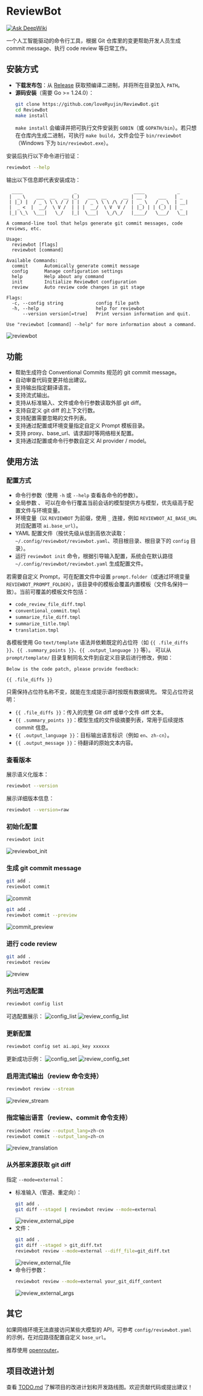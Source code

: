 ﻿# ReviewBot

[![Ask DeepWiki](https://deepwiki.com/badge.svg)](https://deepwiki.com/loveRyujin/ReviewBot)

一个人工智能驱动的命令行工具，根据 Git 仓库里的变更帮助开发人员生成 commit message、执行 code review 等日常工作。

## 安装方式
- **下载发布包**：从 [Release](https://github.com/loveRyujin/ReviewBot/releases) 获取预编译二进制，并将所在目录加入 `PATH`。
- **源码安装**（需要 Go >= 1.24.0）：
  ```sh
  git clone https://github.com/loveRyujin/ReviewBot.git
  cd ReviewBot
  make install
  ```
  `make install` 会编译并把可执行文件安装到 `GOBIN`（或 `GOPATH/bin`）。若只想在仓库内生成二进制，可执行 `make build`，文件会位于 `bin/reviewbot`（Windows 下为 `bin/reviewbot.exe`）。

安装后执行以下命令进行验证：
```sh
reviewbot --help
```
输出以下信息即代表安装成功：
```
  ____                   _                     ____            _
 |  _ \    ___  __   __ (_)   ___  __      __ | __ )    ___   | _
 | |_) |  / _ \ \ \ / / | |  / _ \ \ \ /\ / / |  _ \   / _ \  | __|
 |  _ <  |  __/  \ V /  | | |  __/  \ V  V /  | |_) | | (_) | | _
 |_| \_\  \___|   \_/   |_|  \___|   \_/\_/   |____/   \___/   \__|

A command-line tool that helps generate git commit messages, code reviews, etc.

Usage:
  reviewbot [flags]
  reviewbot [command]

Available Commands:
  commit      Automically generate commit message
  config      Manage configuration settings
  help        Help about any command
  init        Initialize ReviewBot configuration
  review      Auto review code changes in git stage

Flags:
  -c, --config string            config file path
  -h, --help                     help for reviewbot
      --version version[=true]   Print version information and quit.

Use "reviewbot [command] --help" for more information about a command.
```
![reviewbot](./images/reviewbot.gif)

## 功能
- 帮助生成符合 Conventional Commits 规范的 git commit message。
- 自动审查代码变更并给出建议。
- 支持输出指定翻译语言。
- 支持流式输出。
- 支持从标准输入、文件或命令行参数读取外部 git diff。
- 支持自定义 git diff 的上下文行数。
- 支持配置需要忽略的文件列表。
- 支持通过配置或环境变量指定自定义 Prompt 模板目录。
- 支持 proxy、base_url、请求超时等网络相关配置。
- 支持通过配置或命令行参数自定义 AI provider / model。

## 使用方法
### 配置方式
- 命令行参数（使用 `-h` 或 `--help` 查看各命令的参数）。
- 全局参数 、 可以在命令行覆盖当前会话的模型提供方与模型，优先级高于配置文件与环境变量。
- 环境变量（以 `REVIEWBOT` 为前缀，使用 `_` 连接，例如 `REVIEWBOT_AI_BASE_URL` 对应配置项 `ai.base_url`）。
- YAML 配置文件（按优先级从低到高依次读取：`~/.config/reviewbot/reviewbot.yaml`、项目根目录、根目录下的 `config` 目录）。
- 运行 `reviewbot init` 命令，根据引导输入配置，系统会在默认路径 `~/.config/reviewbot/reviewbot.yaml` 生成配置文件。

若需要自定义 Prompt，可在配置文件中设置 `prompt.folder`（或通过环境变量 `REVIEWBOT_PROMPT_FOLDER`），该目录中的模板会覆盖内置模板（文件名保持一致）。当前可覆盖的模板文件包括：
- `code_review_file_diff.tmpl`
- `conventional_commit.tmpl`
- `summarize_file_diff.tmpl`
- `summarize_title.tmpl`
- `translation.tmpl`

各模板使用 Go `text/template` 语法并依赖既定的占位符（如 `{{ .file_diffs }}`、`{{ .summary_points }}`、`{{ .output_language }}` 等）。
可以从 `prompt/template/` 目录复制同名文件到自定义目录后进行修改，例如：
```text
Below is the code patch, please provide feedback:

{{ .file_diffs }}
```
只需保持占位符名称不变，就能在生成提示语时按既有数据填充。
常见占位符说明：
- `{{ .file_diffs }}`：传入的完整 Git diff 或单个文件 diff 文本。
- `{{ .summary_points }}`：模型生成的文件级摘要列表，常用于后续提炼 commit 信息。
- `{{ .output_language }}`：目标输出语言标识（例如 `en`、`zh-cn`）。
- `{{ .output_message }}`：待翻译的原始文本内容。

### 查看版本
展示语义化版本：
```sh
reviewbot --version
```
展示详细版本信息：
```sh
reviewbot --version=raw
```

### 初始化配置
```sh
reviewbot init
```
![reviewbot_init](./images/reviewbot_init.gif)

### 生成 git commit message
```sh
git add .
reviewbot commit
```
![commit](./images/commit.gif)

```sh
git add .
reviewbot commit --preview
```
![commit_preview](./images/commit_preview.gif)

### 进行 code review
```sh
git add .
reviewbot review
```
![review](./images/review_spinner.gif)

### 列出可选配置
```sh
reviewbot config list
```
可选配置展示：
![config_list](./images/config_list.png)
![review_config_list](./images/review_config_list.gif)

### 更新配置
```sh
reviewbot config set ai.api_key xxxxxx
```
更新成功示例：
![config_set](./images/config_set.png)
![review_config_set](./images/review_config_set.gif)

### 启用流式输出（review 命令支持）
```sh
reviewbot review --stream
```
![review_stream](./images/review_stream.gif)

### 指定输出语言（review、commit 命令支持）
```sh
reviewbot review --output_lang=zh-cn
reviewbot commit --output_lang=zh-cn
```
![review_translation](./images/review_spinner_translation.gif)

### 从外部来源获取 git diff
指定 `--mode=external`：
- 标准输入（管道、重定向）：
  ```sh
  git add .
  git diff --staged | reviewbot review --mode=external
  ```
  ![review_external_pipe](./images/review_external_pipe.gif)
- 文件：
  ```sh
  git add .
  git diff --staged > git_diff.txt
  reviewbot review --mode=external --diff_file=git_diff.txt
  ```
  ![review_external_file](./images/review_external_file.gif)
- 命令行参数：
  ```sh
  reviewbot review --mode=external your_git_diff_content
  ```
  ![review_external_args](./images/review_external_args.gif)

## 其它
如果网络环境无法直接访问某些大模型的 API，可参考 `config/reviewbot.yaml` 的示例，在对应路径配置自定义 `base_url`。

推荐使用 [openrouter](https://openrouter.ai/)。

## 项目改进计划
查看 [TODO.md](./TODO.md) 了解项目的改进计划和开发路线图。欢迎贡献代码或提出建议！

